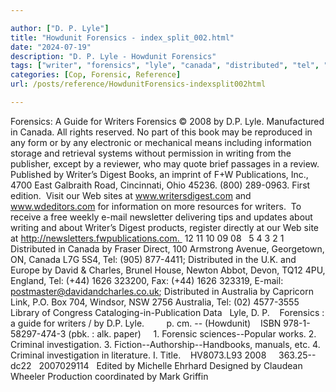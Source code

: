 ```yaml
---

author: ["D. P. Lyle"]
title: "Howdunit Forensics - index_split_002.html"
date: "2024-07-19"
description: "D. P. Lyle - Howdunit Forensics"
tags: ["writer", "forensics", "lyle", "canada", "distributed", "tel", "guide", "book", "may", "information", "writing", "digest", "web", "site", "australia", "criminal", "investigation", "manufactured", "right", "reserved", "part", "reproduced", "form", "electronic", "mechanical"]
categories: [Cop, Forensic, Reference]
url: /posts/reference/HowdunitForensics-indexsplit002html

---
```



Forensics: A Guide for Writers
Forensics © 2008 by D.P. Lyle. Manufactured in Canada. All rights reserved. No part of this book may be reproduced in any form or by any electronic or mechanical means including information storage and retrieval systems without permission in writing from the publisher, except by a reviewer, who may quote brief passages in a review. Published by Writer’s Digest Books, an imprint of F+W Publications, Inc., 4700 East Galbraith Road, Cincinnati, Ohio 45236. (800) 289-0963. First edition. 
Visit our Web sites at www.writersdigest.com and www.wdeditors.com for information on more resources for writers. 
To receive a free weekly e-mail newsletter delivering tips and updates about writing and about Writer’s Digest products, register directly at our Web site at http://newsletters.fwpublications.com. 
12 11 10 09 08   5 4 3 2 1  
Distributed in Canada by Fraser Direct, 100 Armstrong Avenue, Georgetown, ON, Canada L7G 5S4, Tel: (905) 877-4411; Distributed in the U.K. and Europe by David & Charles, Brunel House, Newton Abbot, Devon, TQ12 4PU, England, Tel: (+44) 1626 323200, Fax: (+44) 1626 323319, E-mail: postmaster@davidandcharles.co.uk; Distributed in Australia by Capricorn Link, P.O. Box 704, Windsor, NSW 2756 Australia, Tel: (02) 4577-3555 
Library of Congress Cataloging-in-Publication Data  
Lyle, D. P. 
  Forensics : a guide for writers / by D.P. Lyle. 
       p. cm. -- (Howdunit) 
  ISBN 978-1-58297-474-3 (pbk. : alk. paper)  
  1. Forensic sciences--Popular works. 2. Criminal investigation. 3. Fiction--Authorship--Handbooks, manuals, etc. 4. Criminal investigation in literature. I. Title. 
  HV8073.L93 2008  
  363.25--dc22  
2007029114  
Edited by Michelle Ehrhard Designed by Claudean Wheeler Production coordinated by Mark Griffin  
